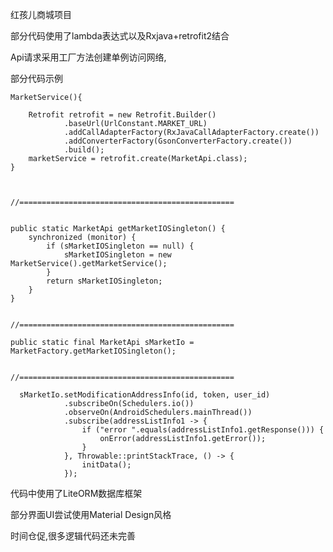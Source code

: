 红孩儿商城项目

部分代码使用了lambda表达式以及Rxjava+retrofit2结合

Api请求采用工厂方法创建单例访问网络,

部分代码示例

    MarketService(){

        Retrofit retrofit = new Retrofit.Builder()
                .baseUrl(UrlConstant.MARKET_URL)
                .addCallAdapterFactory(RxJavaCallAdapterFactory.create())
                .addConverterFactory(GsonConverterFactory.create())
                .build();
        marketService = retrofit.create(MarketApi.class);
    }



	//================================================


    public static MarketApi getMarketIOSingleton() {
        synchronized (monitor) {
            if (sMarketIOSingleton == null) {
                sMarketIOSingleton = new MarketService().getMarketService();
            }
            return sMarketIOSingleton;
        }
    }


	//================================================

	public static final MarketApi sMarketIo = MarketFactory.getMarketIOSingleton();


	//================================================

      sMarketIo.setModificationAddressInfo(id, token, user_id)
                .subscribeOn(Schedulers.io())
                .observeOn(AndroidSchedulers.mainThread())
                .subscribe(addressListInfo1 -> {
                    if ("error ".equals(addressListInfo1.getResponse())) {
                        onError(addressListInfo1.getError());
                    }
                }, Throwable::printStackTrace, () -> {
                    initData();
                });

代码中使用了LiteORM数据库框架

部分界面UI尝试使用Material Design风格

时间仓促,很多逻辑代码还未完善
